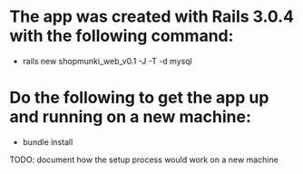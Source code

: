 The app was created with Rails 3.0.4 with the following command:
================================================================
* rails new shopmunki_web_v0.1 -J -T -d mysql

Do the following to get the app up and running on a new machine:
================================================================
* bundle install

TODO: document how the setup process would work on a new machine

